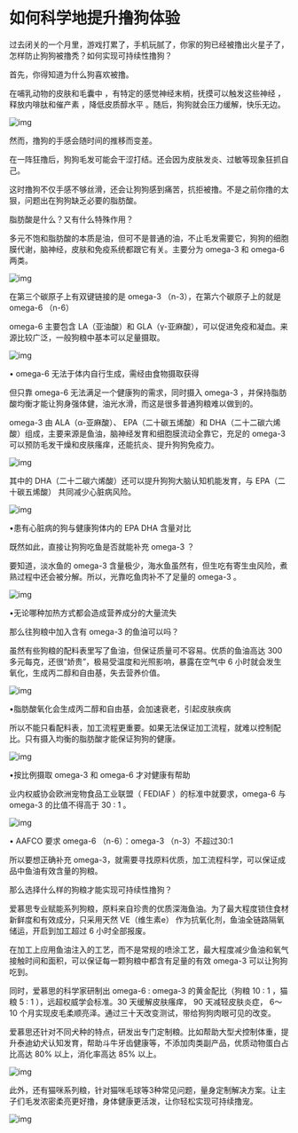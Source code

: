 # 如何科学地提升撸狗体验

过去闭关的一个月里，游戏打累了，手机玩腻了，你家的狗已经被撸出火星子了，怎样防止狗狗被撸秃？如何实现可持续性撸狗？

首先，你得知道为什么狗喜欢被撸。

在哺乳动物的皮肤和毛囊中 ，有特定的感觉神经末梢，抚摸可以触发这些神经 ，释放内啡肽和催产素 ，降低皮质醇水平 。随后，狗狗就会压力缓解，快乐无边。

![img](https://mmbiz.qpic.cn/mmbiz_png/SlOqFKqEO4HAiceXLhOUicGGcRJQXdH9E5qGfWp6AMGAV1M8h3Hn16HypPQsyxmrp5I3JBWibezwyGS4SIAR0yEgg/640?wx_fmt=png)

然而，撸狗的手感会随时间的推移而变差。

在一阵狂撸后，狗狗毛发可能会干涩打结。还会因为皮肤发炎、过敏等现象狂抓自己。

这时撸狗不仅手感不够丝滑，还会让狗狗感到痛苦，抗拒被撸。不是之前你撸的太狠，问题出在狗狗缺乏必要的脂肪酸。

脂肪酸是什么？又有什么特殊作用？

多元不饱和脂肪酸的本质是油，但可不是普通的油，不止毛发需要它，狗狗的细胞膜代谢，脑神经，皮肤和免疫系统都跟它有关。主要分为 omega-3 和 omega-6 两类。

![img](https://mmbiz.qpic.cn/mmbiz_png/SlOqFKqEO4HAiceXLhOUicGGcRJQXdH9E5Z8XiaQhl2CmdplC0aXqqWe115Z8PribficiaC33fr6PH4AN9WezlyHfW3A/640?wx_fmt=png)

在第三个碳原子上有双键链接的是 omega-3 （n-3），在第六个碳原子上的就是 omega-6 （n-6）

omega-6 主要包含 LA（亚油酸）和 GLA（γ-亚麻酸），可以促进免疫和凝血。来源比较广泛，一般狗粮中基本可以足量摄取。

![img](https://mmbiz.qpic.cn/mmbiz_jpg/SlOqFKqEO4HAiceXLhOUicGGcRJQXdH9E5CYKicibRFiboO72A4yqNicHxGMJywg8d5icEz46kahfYXakdkax9OF6WiamA/640?wx_fmt=jpeg)

 • omega-6 无法于体内自行生成，需经由食物摄取获得

但只靠 omega-6 无法满足一个健康狗的需求，同时摄入 omega-3 ，并保持脂肪酸均衡才能让狗身强体健，油光水滑，而这是很多普通狗粮难以做到的。

omega-3 由 ALA（α-亚麻酸）、 EPA（二十碳五烯酸）和 DHA（二十二碳六烯酸）组成，主要来源是鱼油，脑神经发育和细胞膜流动全靠它，充足的 omega-3 可以预防毛发干燥和皮肤瘙痒，还能抗炎、提升狗狗免疫力。

![img](https://mmbiz.qpic.cn/mmbiz_jpg/SlOqFKqEO4HAiceXLhOUicGGcRJQXdH9E57POyASQIHwiaK4tdYJSbkXGqxWK5aibGmy3PicLP7D1f022P0B9DVFaBw/640?wx_fmt=jpeg)

其中的 DHA（二十二碳六烯酸）还可以提升狗狗大脑认知机能发育，与 EPA（二十碳五烯酸） 共同减少心脏病风险。

![img](https://mmbiz.qpic.cn/mmbiz_jpg/SlOqFKqEO4HAiceXLhOUicGGcRJQXdH9E5wNBLJwtErHnD625IXj7I5Moo2m3KY5jrLxf3aELK9fcz1iaUWy04Evw/640?wx_fmt=jpeg)

•患有心脏病的狗与健康狗体内的 EPA DHA 含量对比

既然如此，直接让狗狗吃鱼是否就能补充 omega-3 ？

要知道，淡水鱼的 omega-3 含量极少，海水鱼虽然有，但生吃有寄生虫风险，煮熟过程中还会被分解。所以，光靠吃鱼肉补不了足量的 omega-3 。

![img](https://mmbiz.qpic.cn/mmbiz_png/SlOqFKqEO4HAiceXLhOUicGGcRJQXdH9E5JibcXSAj4GY2g2wKFib0RPNJovSpNvnWGCFnTvCDMNicn9tnphv1SPkvA/640?wx_fmt=png)

•无论哪种加热方式都会造成营养成分的大量流失

那么往狗粮中加入含有 omega-3 的鱼油可以吗？

虽然有些狗粮的配料表里写了鱼油，但保证质量可不容易。优质的鱼油高达 300 多元每克，还很“娇贵”，极易受温度和光照影响，暴露在空气中 6 小时就会发生氧化，生成丙二醇和自由基，失去营养价值。

![img](https://mmbiz.qpic.cn/mmbiz_png/SlOqFKqEO4HAiceXLhOUicGGcRJQXdH9E5vMSVbLU0VpZwYz57XQDqWOuuYPibbUcCjicGcl3jwEC4kHZricc62R1eQ/640?wx_fmt=png)

•脂肪酸氧化会生成丙二醇和自由基，会加速衰老，引起皮肤疾病

所以不能只看配料表，加工流程更重要。如果无法保证加工流程，就难以控制配比。只有摄入均衡的脂肪酸才能保证狗狗的健康。

![img](https://mmbiz.qpic.cn/mmbiz_jpg/SlOqFKqEO4HAiceXLhOUicGGcRJQXdH9E5FUOIjERDNK0uR6s1Al6iatr8TwseYzDzg4noJ2kwFhdbBn3iaOV00NQA/640?wx_fmt=jpeg)

•按比例摄取 omega-3 和 omega-6 才对健康有帮助

业内权威协会欧洲宠物食品工业联盟（ FEDIAF ）的标准中就要求，omega-6 与 omega-3 的比值不得高于 30 : 1 。

![img](https://mmbiz.qpic.cn/mmbiz_png/SlOqFKqEO4HAiceXLhOUicGGcRJQXdH9E50ogWvoSW0POg9SvWISMGZqNzwQwu7JD4tvRRVUdbelVjsicrTFib16ZA/640?wx_fmt=png)

• AAFCO 要求 omega-6 （n-6）：omega-3 （n-3）不超过30:1

所以要想正确补充 omega-3，就需要寻找原料优质，加工流程科学，可以保证成品中鱼油有效含量的狗粮。

那么选择什么样的狗粮才能实现可持续性撸狗？

爱慕思专业赋能系列狗粮，原料来自珍贵的优质深海鱼油。为了最大程度锁住食材新鲜度和有效成分，只采用天然 VE（维生素e） 作为抗氧化剂，鱼油全链路隔氧储运，开启到加工超过 6 小时全部报废。

在加工上应用鱼油注入的工艺，而不是常规的喷涂工艺，最大程度减少鱼油和氧气接触时间和面积，可以保证每一颗狗粮中都含有足量的有效 omega-3 可以让狗狗吃到。

同时，爱慕思的科学家研制出 omega-6 : omega-3 的黄金配比（狗粮 10 : 1 ，猫粮 5 : 1 ），远超权威学会标准。30 天缓解皮肤瘙痒， 90 天减轻皮肤炎症， 6～10 个月实现皮毛柔顺亮泽。通过三十天改变测试，带给狗狗肉眼可见的改变。

爱慕思还针对不同犬种的特点，研发出专门定制粮。比如帮助大型犬控制体重，提升泰迪幼犬认知发育，帮助斗牛牙齿健康等，不添加肉类副产品，优质动物蛋白占比高达 80% 以上，消化率高达 85% 以上。

![img](https://mmbiz.qpic.cn/mmbiz_jpg/SlOqFKqEO4HAiceXLhOUicGGcRJQXdH9E5BXX4oEKpgblicoutuokQdn4lgR4c7GGEff32QgtDscr4WTunmsRvJ7g/640?wx_fmt=jpeg)

此外，还有猫咪系列粮，针对猫咪毛球等3种常见问题，量身定制解决方案。让主子们毛发浓密柔亮更好撸，身体健康更活泼，让你轻松实现可持续撸宠。

![img](https://mmbiz.qpic.cn/mmbiz_jpg/SlOqFKqEO4HAiceXLhOUicGGcRJQXdH9E5ajkG92XVN8SD8UDzlg5qia5YXLgAgiaCIe3NuR5VicZMtzrsw2qmpyoKw/640?wx_fmt=jpeg)

